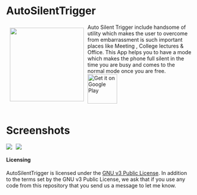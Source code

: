 # AutoSilentTrigger
<img src="https://lh3.googleusercontent.com/Vh38AqlX_CGGvBN194XPC4XacFBEwggpofltaR1kI_ujHBJoP_HfQJSBP2mg96zFPw=s180-rw" align="left" width="200" hspace="10" vspace="10">
Auto Silent Trigger include handsome of utility which makes the user to overcome from embarrassment is such important places like Meeting , College lectures & Office.
This App helps you to have a mode which makes the phone full silent in the time you are busy and comes to the normal mode once you are free.
<div style="display:flex;" >
<a href="https://play.google.com/store/apps/details?id=com.coolstardevil.autosilenttrigger">
    <img alt="Get it on Google Play"
        height="80"
src="https://play.google.com/intl/en_us/badges/images/generic/en_badge_web_generic.png" />
</a>
</div>
</br>

# **Screenshots**
<div style="display:flex;" >
<img  src="https://lh3.googleusercontent.com/VFNoqPnmx_GlSeay6mQgEwPsjktc-4P831pgsG92uvtZjLqZira0bZ6cBZtAHpMOiTs=w720-h310-rw" width="%" >
<img style="margin-left:10px;" src="https://lh3.googleusercontent.com/78axmdFM_1QiD8Zoj4HKZD_O9wwwkPvGarPIMVc7AAf6Wx-fsA-4vUvwPdnTXOe8SW8=w720-h310-rw" width="%" >
</div>

#### Licensing
AutoSilentTrigger is licensed under the [GNU v3 Public License](https://github.com/coolstardevil/AutoSilentTrigger/blob/1bddc61cb7cf89403ce6ab72ff2fb0360a0c2c7e/LICENSE).
In addition to the terms set by the GNU v3 Public License, we ask that if you use any code from this repository that you send us a message to let me know.
